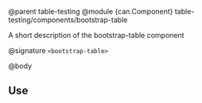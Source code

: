 @parent table-testing
@module {can.Component} table-testing/components/bootstrap-table <bootstrap-table>

A short description of the bootstrap-table component

@signature `<bootstrap-table>`

@body

## Use

